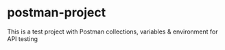 # postman-project
This is a test project with Postman collections, variables & environment for API testing 

